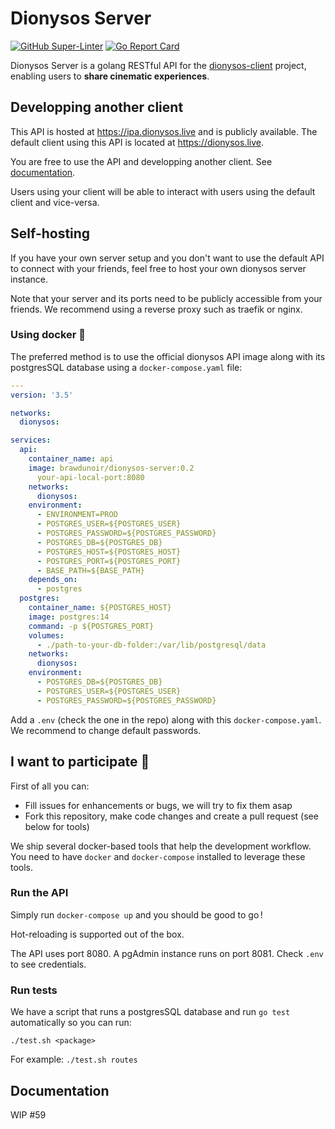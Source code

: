 # Dionysos Server
[![GitHub Super-Linter](https://github.com/Brawdunoir/dionysos-server/workflows/Lint%20Code%20Base/badge.svg)](https://github.com/marketplace/actions/super-linter)
[![Go Report Card](https://goreportcard.com/badge/github.com/Brawdunoir/dionysos-server)](https://goreportcard.com/report/github.com/Brawdunoir/dionysos-server)

Dionysos Server is a golang RESTful API for the [dionysos-client](https://github.com/Brawdunoir/dionysos-client) project, enabling users to **share cinematic experiences**.

## Developping another client
This API is hosted at https://ipa.dionysos.live and is publicly available. The default client using this API is located at https://dionysos.live.

You are free to use the API and developping another client. See [documentation](https://github.com/found-pleiade/dionysos-server#documentation).

Users using your client will be able to interact with users using the default client and vice-versa.

## Self-hosting
If you have your own server setup and you don't want to use the default API to connect with your friends, feel free to host your own dionysos server instance.

Note that your server and its ports need to be publicly accessible from your friends. We recommend using a reverse proxy such as traefik or nginx.

### Using docker 🐳
The preferred method is to use the official dionysos API image along with its postgresSQL database using a `docker-compose.yaml` file:

```yaml
---
version: '3.5'

networks:
  dionysos:

services:
  api:
    container_name: api
    image: brawdunoir/dionysos-server:0.2
      your-api-local-port:8080
    networks:
      dionysos:
    environment:
      - ENVIRONMENT=PROD
      - POSTGRES_USER=${POSTGRES_USER}
      - POSTGRES_PASSWORD=${POSTGRES_PASSWORD}
      - POSTGRES_DB=${POSTGRES_DB}
      - POSTGRES_HOST=${POSTGRES_HOST}
      - POSTGRES_PORT=${POSTGRES_PORT}
      - BASE_PATH=${BASE_PATH}
    depends_on:
      - postgres
  postgres:
    container_name: ${POSTGRES_HOST}
    image: postgres:14
    command: -p ${POSTGRES_PORT}
    volumes:
      - ./path-to-your-db-folder:/var/lib/postgresql/data
    networks:
      dionysos:
    environment:
      - POSTGRES_DB=${POSTGRES_DB}
      - POSTGRES_USER=${POSTGRES_USER}
      - POSTGRES_PASSWORD=${POSTGRES_PASSWORD}
```

Add a `.env` (check the one in the repo) along with this `docker-compose.yaml`. We recommend to change default passwords.

## I want to participate 🍵
First of all you can:
- Fill issues for enhancements or bugs, we will try to fix them asap
- Fork this repository, make code changes and create a pull request (see below for tools)

We ship several docker-based tools that help the development workflow. You need to have `docker` and `docker-compose` installed to leverage these tools.
### Run the API
Simply run `docker-compose up` and you should be good to go !

Hot-reloading is supported out of the box.

The API uses port 8080. A pgAdmin instance runs on port 8081. Check `.env` to see credentials.

### Run tests
We have a script that runs a postgresSQL database and run `go test` automatically so you can run:

`./test.sh <package>`

For example: `./test.sh routes`

## Documentation
WIP #59
